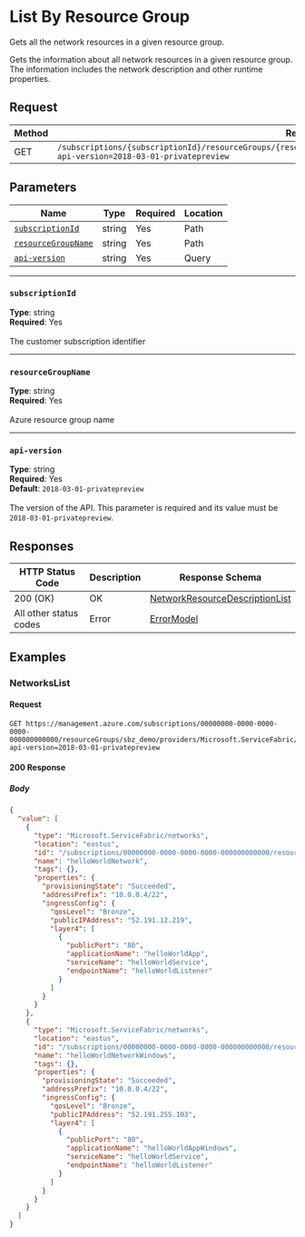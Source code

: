 # List By Resource Group
Gets all the network resources in a given resource group.

Gets the information about all network resources in a given resource group. The information includes the network description and other runtime properties.


## Request
| Method | Request URI |
| ------ | ----------- |
| GET | `/subscriptions/{subscriptionId}/resourceGroups/{resourceGroupName}/providers/Microsoft.ServiceFabric/networks?api-version=2018-03-01-privatepreview` |


## Parameters
| Name | Type | Required | Location |
| --- | --- | --- | --- |
| [`subscriptionId`](#subscriptionid) | string | Yes | Path |
| [`resourceGroupName`](#resourcegroupname) | string | Yes | Path |
| [`api-version`](#api-version) | string | Yes | Query |

____
### `subscriptionId`
__Type__: string <br/>
__Required__: Yes<br/>
<br/>
The customer subscription identifier

____
### `resourceGroupName`
__Type__: string <br/>
__Required__: Yes<br/>
<br/>
Azure resource group name

____
### `api-version`
__Type__: string <br/>
__Required__: Yes<br/>
__Default__: `2018-03-01-privatepreview` <br/>
<br/>
The version of the API. This parameter is required and its value must be `2018-03-01-privatepreview`.

## Responses

| HTTP Status Code | Description | Response Schema |
| --- | --- | --- |
| 200 (OK) | OK<br/> | [NetworkResourceDescriptionList](mesh-model-networkresourcedescriptionlist.md) |
| All other status codes | Error<br/> | [ErrorModel](mesh-model-errormodel.md) |

## Examples

### NetworksList

#### Request
```
GET https://management.azure.com/subscriptions/00000000-0000-0000-0000-000000000000/resourceGroups/sbz_demo/providers/Microsoft.ServiceFabric/networks?api-version=2018-03-01-privatepreview
```

#### 200 Response
##### Body
```json
{
  "value": [
    {
      "type": "Microsoft.ServiceFabric/networks",
      "location": "eastus",
      "id": "/subscriptions/00000000-0000-0000-0000-000000000000/resourcegroups/sbz_demo/providers/Microsoft.ServiceFabric/networks/helloWorldNetwork",
      "name": "helloWorldNetwork",
      "tags": {},
      "properties": {
        "provisioningState": "Succeeded",
        "addressPrefix": "10.0.0.4/22",
        "ingressConfig": {
          "qosLevel": "Bronze",
          "publicIPAddress": "52.191.12.219",
          "layer4": [
            {
              "publicPort": "80",
              "applicationName": "helloWorldApp",
              "serviceName": "helloWorldService",
              "endpointName": "helloWorldListener"
            }
          ]
        }
      }
    },
    {
      "type": "Microsoft.ServiceFabric/networks",
      "location": "eastus",
      "id": "/subscriptions/00000000-0000-0000-0000-000000000000/resourcegroups/sbz_demo/providers/Microsoft.ServiceFabric/networks/helloWorldNetworkWindows",
      "name": "helloWorldNetworkWindows",
      "tags": {},
      "properties": {
        "provisioningState": "Succeeded",
        "addressPrefix": "10.0.0.4/22",
        "ingressConfig": {
          "qosLevel": "Bronze",
          "publicIPAddress": "52.191.255.103",
          "layer4": [
            {
              "publicPort": "80",
              "applicationName": "helloWorldAppWindows",
              "serviceName": "helloWorldService",
              "endpointName": "helloWorldListener"
            }
          ]
        }
      }
    }
  ]
}
```

